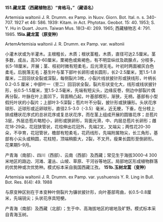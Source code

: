 **151.藏龙蒿（西藏植物志）“肯格马，”（藏语名）**

Artemisia waltonii J. R. Drumm. ex Pamp. in Nuov. Giorn. Bot. Ital. n. s. 340-707. 1927 et 46: 586. 1939: Kitam. in Act. Phytotax. Geobot. 15: 40. 1953; S. Y. Hu in Quart. Journ. Taiwan Mus. 18(3-4): 269. 1965; 西藏植物志 4: 791. 1985.
**15la.藏龙蒿（原变种）**

ArtemArtemisia waltonii J. R. Drumm. ex Pamp. var. waltonii

小灌木状或为半灌木。主根粗长，木质；根状茎粗，木质，直径可达2.5厘米。茎多数，成丛，高30-60厘米，栗褐色或紫褐色，有不明显纵纹及疏腺点，分枝多，长5-18厘米，开展；茎、枝初时微有短柔毛，后光滑无毛。叶初时两面被灰白色柔毛，后脱落无毛；基生叶与茎下部叶长卵形或长圆形，长2-2.5厘米，宽1.5-1.8厘米，二回羽状全裂或深裂，每侧裂片3枚，小裂片线状披针形或狭线形，叶柄长 0.2-0.5 厘米；中部叶一（至二）回羽状全裂，裂片形状变化大，线形或线状披针形，长0.5-1.5厘米，宽1.5-2.5毫米，先端有短尖头，边缘反卷，侧边中部裂片偶再分裂，叶脉在叶上面凹下，背面稍凸起，叶基部楔形，渐狭，无柄，基部有小型假托叶状的小裂片；上部叶3-5深裂；苞片叶不分裂，披针形或狭镰形。头状花序球形、近球形或近卵球形，直径2.5-3.0（-3.5）毫米，近无梗，下垂，在分枝上排成穗状花序式的总状花序或复总状花序，而在茎上组成开展的圆锥花序；总苞片3层，外层总苞片略短小，卵形或狭卵形，背面光滑，中、内层总苞片长卵形；雌花18-29朵，花冠狭管状，花柱伸出花冠外，先端2叉，叉端尖；两性花20-30朵，不孕育，花冠管状，檐部有短柔毛，花药线形，先端附属物尖，长三角形，基部有小尖头或稍圆，花柱短，顶端稍膨大，2裂，不叉开。瘦果长圆形至倒卵形。花果期5-9月。

产青海（南部）、四川（西部）、云南（西部）及西藏；常见生于海拔3000-4 300米地区的路边、河滩、灌丛、山坡、草原、干河谷等地区。局部地区形成植物群落的优势种或次优势种。模式标本采自我国西藏江孜。
**151b.玉树龙蒿（变种）**

Artemisia waltonii J. R. Drumm. ex Pamp. var. yushuensis Y. R. Ling in Bull. Bot. Res. 8(4): 49. 1988

与原变种区别在于本变种叶侧裂片为镰状披针形，向叶基部弯曲，长0.5-0.8厘米，先端锐尖；头状花序具短梗。

产青海（南部）及西藏（北部）；生于中、高海拔地区的坡地及旷野。模式标本采自青海玉树。
